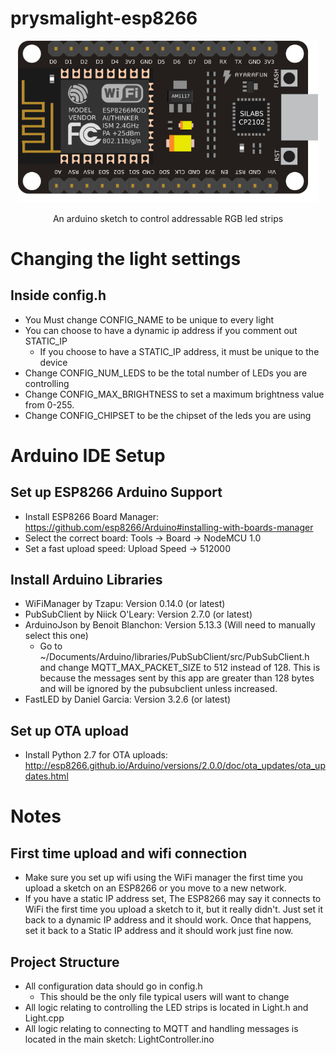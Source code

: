 prysmalight-esp8266
===========================================

<p align="center">
  <img alt="prysmalight-esp8266" src="./esp8266.png" width="480">
</p>

<p align="center">
  An arduino sketch to control addressable RGB led strips
</p>

<!-- <p align="center">
  <a href="https://www.npmjs.com/package/lerna"><img alt="NPM Status" src="https://img.shields.io/npm/v/lerna.svg?style=flat"></a>
  <a href="https://travis-ci.org/lerna/lerna"><img alt="Travis Status" src="https://img.shields.io/travis/lerna/lerna/master.svg?style=flat&label=travis"></a>
</p> -->

# Changing the light settings
## Inside config.h
- You Must change CONFIG_NAME to be unique to every light
- You can choose to have a dynamic ip address if you comment out STATIC_IP
  - If you choose to have a STATIC_IP address, it must be unique to the device
- Change CONFIG_NUM_LEDS to be the total number of LEDs you are controlling
- Change CONFIG_MAX_BRIGHTNESS to set a maximum brightness value from 0-255.
- Change CONFIG_CHIPSET to be the chipset of the leds you are using


# Arduino IDE Setup
## Set up ESP8266 Arduino Support
- Install ESP8266 Board Manager: https://github.com/esp8266/Arduino#installing-with-boards-manager
- Select the correct board: Tools -> Board -> NodeMCU 1.0
- Set a fast upload speed: Upload Speed -> 512000

## Install Arduino Libraries
- WiFiManager by Tzapu: Version 0.14.0 (or latest)
- PubSubClient by Niick O'Leary: Version 2.7.0 (or latest)
- ArduinoJson by Benoit Blanchon: Version 5.13.3 (Will need to manually select this one)
  - Go to ~/Documents/Arduino/libraries/PubSubClient/src/PubSubClient.h and change MQTT_MAX_PACKET_SIZE to 512 instead of 128. This is because the messages sent by this app are greater than 128 bytes and will be ignored by the pubsubclient unless increased.
- FastLED by Daniel Garcia: Version 3.2.6 (or latest)

## Set up OTA upload
- Install Python 2.7 for OTA uploads: http://esp8266.github.io/Arduino/versions/2.0.0/doc/ota_updates/ota_updates.html

# Notes
## First time upload and wifi connection
- Make sure you set up wifi using the WiFi manager the first time you upload a sketch on an ESP8266 or you move to a new network.
- If you have a static IP address set, The ESP8266 may say it connects to WiFi the first time you upload a sketch to it, but it really didn't. Just set it back to a dynamic IP address and it should work. Once that happens, set it back to a Static IP address and it should work just fine now.

## Project Structure
- All configuration data should go in config.h
  - This should be the only file typical users will want to change
- All logic relating to controlling the LED strips is located in Light.h and Light.cpp
- All logic relating to connecting to MQTT and handling messages is located in the main sketch: LightController.ino

